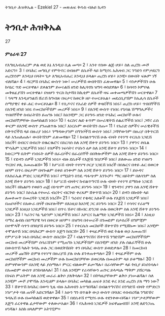 ﻿
 ትንቢተ ሕዝቅኤል - Ezekiel 27 - መጽሐፍ ቅዱስ ብሉይ ኪዳን
# ትንቢተ ሕዝቅኤል
27
### ምዕራፍ 27
የእግዚአብሔርም ቃል ወደ እኔ እንዲህ ሲል መጣ።
2 ፤ አንተ የሰው ልጅ ሆይ፥ ስለ ጢሮስ ሙሾ አድርግ፥
3 ፤ በባሕር መግቢያ የምትኖር በብዙም ደሴቶች ላይ ከሚኖሩ አሕዛብ ጋር ንግድን የምታደርግ ጢሮስንም እንዲህ በላት። ጌታ እግዚአብሔር እንዲህ ይላል። ጢሮስ ሆይ፥ አንቺ። በውበት ፍጹም ነኝ ብለሻል።
4 ፤ ዳርቻሽ በባሕር ውስጥ ነው፤ ሠሪዎችሽ ውበትሽን ፈጽመዋል።
5 ፤ ሳንቃዎችሽን ሁሉ ከሳኔር ጥድ ሠርተዋል፥ ደቀልንም ይሠሩልሽ ዘንድ ከሊባኖስ ዝግባ ወስደዋል።
6 ፤ ከባሳን ኮምቦል መቅዘፊያሽን ሠርተዋል፥ በዝሆን ጥርስ ከታሻበ ከኪቲም ደሴቶች ዛፍ መቀመጫዎችሽን ሠርተዋል።
7 ፤ ዓላማ እንዲሆንልሽ ሸራሽ ከግብጽ በፍታና ከወርቅ ዘቦ ተሠርቶአል፥ መደረቢያሽም ከኤሊሳ ደሴቶች ሰማያዊና ቀይ ሐር ተሠርቶአል።
8 ፤ የሲዶናና የአራድ ሰዎች ቀዛፎችሽ ነበሩ፤ ጢሮስ ሆይ፥ ጥበበኞችሽ በአንቺ ዘንድ ነበሩ የመርከቦችሽም መሪዎች ነበሩ።
9 ፤ በአንቺ ውስጥ የነበሩ የጌባል ሽማግሌዎችና ጥበበኞችዋ ስብራትሽን ይጠግኑ ነበር፤ ከአንቺም ጋር ይነግዱ ዘንድ የባሕር መርከቦች ሁሉና መርከበኞቻቸው በመካከልሽ ነበሩ።
10 ፤ ፋርስና ሉድ ፉጥም በሠራዊትሽ ሰልፈኞችሽ ነበሩ፤ ጋሻና ራስ ቍርም በአንቺ ውስጥ ያንጠለጥሉ ነበር፤ እነርሱም ውበትሽን ሰጡ።
11 ፤ የአራድ ሰዎችና ሠራዊቶችሽ በቅጥሮችሽ ላይ በዙሪያ ነበሩ፥ ገማዳውያንም በግንቦችሽ ውስጥ ነበሩ፤ ጋሻቸውንም በዙሪያ በቅጥርሽ ላይ አንጠለጠሉ፥ ውበትሽንም ፈጽመዋል።
12 ፤ ከብልጥግናሽ ሁሉ ብዛት የተነሣ ተርሴስ ነጋዴሽ ነበረች፤ በብርና በብረት በቈርቈሮና በእርሳስ ስለ አንቺ ሸቀጥ ይነግዱ ነበር።
13 ፤ ያዋንና ቶቤል ሞሳሕም ነጋዴዎችሽ ነበሩ፤ የሰዎችን ነፍሳትና የናሱን ዕቃ ስለ አንቺ ሸቀጥ ይነግዱ ነበር።
14 ፤ ከቴርጋማ ቤትም የነበሩት ሰዎች በፈረሶችና በፈረሰኞች በበቅሎዎችም ስለ አንቺ ሸቀጥ ይነግዱ ነበር።
15 ፤ የድዳን ሰዎች ነጋዴዎችሽ ነበሩ። ብዙ ደሴቶች የእጅሽ ገበያዎች ነበሩ፤ ይለውጡ ዘንድ የዝሆን ጥርስና ዞጲ አመጡልሽ።
16 ፤ ከሥራሽ ብዛት የተነሣ ሶርያ ነጋዴሽ ነበረች በበሉርና በቀይ ሐር በወርቀ ዘቦም በጥሩ በፍታም በዛጐልም በቀይ ዕንቍም ስለ አንቺ ሸቀጥ ይነግዱ ነበር።
17 ፤ ይሁዳና የእስራኤል ምድር ነጋዴዎችሽ ነበሩ፤ የሚኒትን ስንዴ ጣፋጭም እንጐቻ፥ ማር ዘይትም በለሳንም ስለ አንቺ ሸቀጥ ይነግዱ ነበር።
18 ፤ ከሥራሽ ብዛትና ከብልጥግናሽ ሁሉ ብዛት የተነሣ ደማስቆ ነጋዴሽ ነበረች፤ በኬልቦን የወይን ጠጅ በነጭም በግ ጠጕር ይነግዱ ነበር።
19 ፤ ዌንዳንና ያዋን ስለ አንቺ ሸቀጥ ይነግዱ ነበር፤ ከኦሴል የተሠራ ብረትና ብርጕድ ቀረፋም ሸቀጥሽ ነበረ።
20 ፤ ድዳን በከብት ላይ ለመቀመጥ በመረሻት ነጋዴሽ ነበረች።
21 ፤ ዓረብና የቄዳር አለቆች ሁሉ የእጅሽ ነጋዴዎች ነበሩ፤ በጠቦቶችና በአውራ በጎች በፍየሎችም በእነዚህ ከአንቺ ጋር ይነግዱ ነበር።
22 ፤ የሳባና የራዕማ ነጋዴዎች እነዚህ ነጋዴዎችሽ ነበሩ፤ በጥሩ ሽቶና በክብር ድንጋይ ሁሉ በወርቅም ስለ አንቺ ሸቀጥ ይነግዱ ነበር።
23 ፤ ካራንና ካኔ ዔድንም ነጋዴዎችሽ ነበሩ፤ አሦርና ኪልማድ ነጋዴዎችሽ ነበሩ።
24 ፤ እነዚህ ባማረ ልብስ በሰማያዊ ካባ በወርቀ ዘቦም፥ በዝግባ በተሠራች በገመድም በታሰረች በግምጃም በተሞላች ሳጥን በገበያሽ ይነግዱ ነበር።
25 ፤ የተርሴስ መርከቦች ሸቀጥሽን የሚሸከሙ ነበሩ፤ አንቺም ተሞልተሽ ነበር በባሕርም ውስጥ እጅግ ከበርሽ።
26 ፤ ቀዛፊዎችሽ ወደ ትልቁ ወኃ አመጡሽ፤ የምሥራቅ ነፋስ በባሕር ውስጥ ሰበረሽ።
27 ፤ ብልጥግናሽና ሸቀጥሽ ንግድሽም መርከበኞችሽም መርከብ መሪዎችሽም ሰባራሽንም የሚጠግኑ ነጋዴዎችሽም በአንቺም ዘንድ ያሉ ሰልፈኞችሽ ሁሉ በውስጥሽ ካሉት ጉባኤ ሁሉ ጋር በወደቅሽበት ቀን በባሕር ውስጥ ይወድቃሉ።
28 ፤ ከመርከብ መሪዎች ጩኸት ድምፅ የተነሣ በዙሪያሽ ያሉ ሁሉ ይንቀጠቀጣሉ።
29 ፤ ቀዛፊዎችም ሁሉ መርከበኞችም መርከብ መሪዎችም ሁሉ ከመርከቦቻቸው ይወርዳሉ በመሬትም ላይ ይቆማሉ፤
30 ፤ ድምፃቸውንም በአንቺ ላይ ያሰማሉ፥ ምርር ብለውም ይጮኻሉ፥ በራሳቸውም ላይ ትቢያ ይነሰንሳሉ፥ በአመድም ውስጥ ይንከባለላሉ፤
31 ፤ ስለ አንቺም የራሳቸውን ጠጕር ይላጫሉ ማቅም ያሸርጣሉ በነፍስ ምሬትም ስለ አንቺ መራራ ልቅሶ ያለቅሳሉ።
32 ፤ በትካዜያቸውም ልቅሶ ያነሡልሻል፥ ስለ አንቺም ሙሾ ያሞሻሉ እንዲህም ይላሉ። በባሕር መካከል ጠፍቶ እንደ ቀረ እንደ ጢሮስ ያለ ማን ነው?
33 ፤ ሸቀጥሽ ከባሕር በወጣ ጊዜ ብዙ አሕዛብን አጥግበሻል፤ በብልጥግናሽና በንግድሽ ብዛት የምድርን ነገሥታት ባለ ጠጎች አድርገሻል።
34 ፤ አሁን ግን በጥልቅ ውኃ ውስጥ በባህር ተሰብረሻል ንግድሽና ጉባኤሽ ሁሉ በመካከልሽ ወድቀዋል።
35 ፤ በደሴቶሽ የሚኖሩ ሁሉ ተደንቀውብሻል፥ ነገሥታቶቻቸውም እጅግ ፈርተዋል ፊታቸውም ተለውጦአል።
36 ፤ የአሕዛብ ነጋዴዎች አፍዋጩብሽ፤ አንቺ ለድንጋጤ ሆነሻል፥ እስከ ዘላለምም አትገኚም። 
